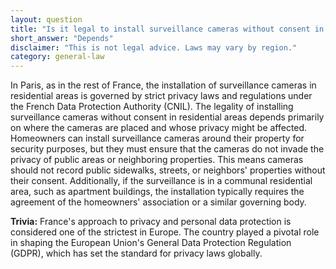 ```yaml
---
layout: question
title: "Is it legal to install surveillance cameras without consent in residential Paris?"
short_answer: "Depends"
disclaimer: "This is not legal advice. Laws may vary by region."
category: general-law
---
```

In Paris, as in the rest of France, the installation of surveillance cameras in residential areas is governed by strict privacy laws and regulations under the French Data Protection Authority (CNIL). The legality of installing surveillance cameras without consent in residential areas depends primarily on where the cameras are placed and whose privacy might be affected. Homeowners can install surveillance cameras around their property for security purposes, but they must ensure that the cameras do not invade the privacy of public areas or neighboring properties. This means cameras should not record public sidewalks, streets, or neighbors' properties without their consent. Additionally, if the surveillance is in a communal residential area, such as apartment buildings, the installation typically requires the agreement of the homeowners' association or a similar governing body.

**Trivia:** France's approach to privacy and personal data protection is considered one of the strictest in Europe. The country played a pivotal role in shaping the European Union's General Data Protection Regulation (GDPR), which has set the standard for privacy laws globally.
